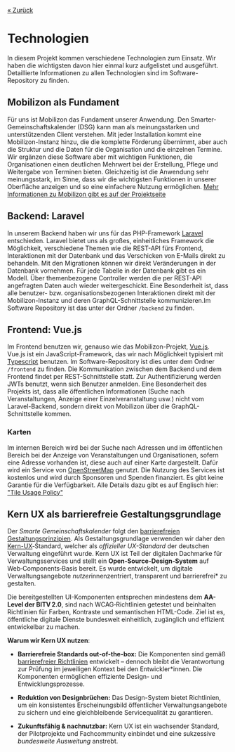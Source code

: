 
[« Zurück](/get-started)

# Technologien

In diesem Projekt kommen verschiedene Technologien zum Einsatz. Wir haben die wichtigsten davon hier einmal kurz aufgelistet und ausgeführt. Detaillierte Informationen zu allen Technologien sind im Software-Repository zu finden.

## Mobilizon als Fundament

Für uns ist Mobilizon das Fundament unserer Anwendung. Den Smarter-Gemeinschaftskalender (DSG) kann man als meinungsstarken und unterstützenden Client verstehen. Mit jeder Installation kommt eine Mobilizon-Instanz hinzu, die die komplette Förderung übernimmt, aber auch die Struktur und die Daten für die Organisation und die einzelnen Termine. Wir ergänzen diese Software aber mit wichtigen Funktionen, die Organisationen einen deutlichen Mehrwert bei der Erstellung, Pflege und Weitergabe von Terminen bieten. Gleichzeitig ist die Anwendung sehr meinungsstark, im Sinne, dass wir die wichtigsten Funktionen in unserer Oberfläche anzeigen und so eine einfachere Nutzung ermöglichen. [Mehr Informationen zu Mobilizon gibt es auf der Projektseite](https://mobilizon.org/)

## Backend: Laravel

In unserem Backend haben wir uns für das PHP-Framework [Laravel](https://laravel.com/) entschieden. Laravel bietet uns als großes, einheitliches Framework die Möglichkeit, verschiedene Themen wie die REST-API fürs Frontend, Interaktionen mit der Datenbank und das Verschicken von E-Mails direkt zu behandeln.
Mit den Migrationen können wir direkt Veränderungen in der Datenbank vornehmen. Für jede Tabelle in der Datenbank gibt es ein Modell. Über themenbezogene Controller werden die per REST-API angefragten Daten auch wieder weitergeschickt. 
Eine Besonderheit ist, dass alle benutzer- bzw. organisationsbezogenen Interaktionen direkt mit der Mobilizon-Instanz und deren GraphQL-Schnittstelle kommunizieren.Im Software Repository ist das unter der Ordner `/backend` zu finden. 
 

## Frontend: Vue.js

Im Frontend benutzen wir, genauso wie das Mobilizon-Projekt, [Vue.js](https://vuejs.org/). Vue.js ist ein JavaScript-Framework, das wir nach Möglichkeit typisiert mit [Typescript](https://www.typescriptlang.org/) benutzen. Im Software-Repository ist dies unter dem Ordner `/frontend` zu finden. Die Kommunikation zwischen dem Backend und dem Frontend findet per REST-Schnittstelle statt. Zur Authentifizierung werden JWTs benutzt, wenn sich Benutzer anmelden. Eine Besonderheit des Projekts ist, dass alle öffentlichen Informationen (Suche nach Veranstaltungen, Anzeige einer Einzelveranstaltung usw.) nicht vom Laravel-Backend, sondern direkt von Mobilizon über die GraphQL-Schnittstelle kommen. 

### Karten

Im internen Bereich wird bei der Suche nach Adressen und im öffentlichen Bereich bei der Anzeige von Veranstaltungen und Organisationen, sofern eine Adresse vorhanden ist, diese auch auf einer Karte dargestellt. Dafür wird ein Service von [OpenStreetMap](https://osmfoundation.org) genutzt. Die Nutzung des Services ist kostenlos und wird durch Sponsoren und Spenden finanziert. Es gibt keine Garantie für die Verfügbarkeit. Alle Details dazu gibt es auf Englisch hier: ["Tile Usage Policy"](https://operations.osmfoundation.org/policies/tiles/)

## Kern UX als barrierefreie Gestaltungsgrundlage

Der *Smarte Gemeinschaftskalender* folgt den [barrierefreien Gestaltungsprinzipien](/Barrierefreiheit/). Als Gestaltungsgrundlage verwenden wir daher den [Kern-UX](https://www.kern-ux.de/)‑Standard, welcher als *offizieller UX-Standard* der deutschen Verwaltung eingeführt wurde. Kern UX ist Teil der digitalen Dachmarke für Verwaltungsservices und stellt ein **Open‑Source-Design‑System** auf Web‑Components‑Basis bereit. Es wurde entwickelt, um digitale Verwaltungsangebote *nutzer*innenzentriert, transparent und barrierefrei* zu gestalten.  

Die bereitgestellten UI-Komponenten entsprechen mindestens dem **AA-Level der BITV 2.0**, sind nach WCAG‑Richtlinien getestet und beinhalten Richtlinien für Farben, Kontraste und semantischen HTML-Code. Ziel ist es, öffentliche digitale Dienste bundesweit einheitlich, zugänglich und effizient entwickelbar zu machen.

**Warum wir Kern UX nutzen**:

* **Barrierefreie Standards out-of-the-box:** Die Komponenten sind gemäß [barrierefreier Richtlinien](https://www.kern-ux.de/2.1.2/design-system/barrierefreiheit/) entwickelt – dennoch bleibt die Verantwortung zur Prüfung im jeweiligen Kontext bei den Entwickler*innen. Die Komponenten ermöglichen effiziente Design- und Entwicklungsprozesse.

* **Reduktion von Designbrüchen:** Das Design-System bietet Richtlinien, um ein konsistentes Erscheinungsbild öffentlicher Verwaltungsangebote zu sichern und eine gleichbleibende Servicequalität zu garantieren.

* **Zukunftsfähig & nachnutzbar:** Kern UX ist ein wachsender Standard, der Pilotprojekte und Fachcommunity einbindet und eine sukzessive *bundesweite Ausweitung* anstrebt.  

